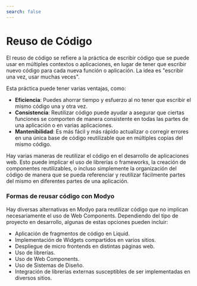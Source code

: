```yaml
---
search: false
---
```


# Reuso de Código

El reuso de código se refiere a la práctica de escribir código que se puede usar en múltiples contextos o
aplicaciones, en lugar de tener que escribir nuevo código para cada nueva función o aplicación. La idea es "escribir una
vez, usar muchas veces".

Esta práctica puede tener varias ventajas, como:

- **Eficiencia**: Puedes ahorrar tiempo y esfuerzo al no tener que escribir el mismo código una y otra vez.
- **Consistencia**: Reutilizar código puede ayudar a asegurar que ciertas funciones se comporten de manera consistente
   en todas las partes de una aplicación o en varias aplicaciones.
- **Mantenibilidad**: Es más fácil y más rápido actualizar o corregir errores en una única base de código reutilizable
   que en múltiples copias del mismo código.

Hay varias maneras de reutilizar el código en el desarrollo de aplicaciones web. Esto puede implicar el uso de librerías o frameworks,
la creación de componentes reutilizables, o incluso simplemente la organización del código de manera que se pueda
referenciar y reutilizar fácilmente partes del mismo en diferentes partes de una aplicación.


### Formas de reusar código con Modyo

Hay diversas alternativas en Modyo para reutilizar código que no implican necesariamente el uso de Web Components.
Dependiendo del tipo de proyecto en desarrollo, algunas de estas opciones pueden incluir:

- Aplicación de fragmentos de código en Liquid.
- Implementación de Widgets compartidos en varios sitios.
- Despliegue de micro frontends en distintas páginas web.
- Uso de librerías.
- Uso de Web Components.
- Uso de Sistemas de Diseño.
- Integración de librerías externas susceptibles de ser implementadas en diversos sitios.